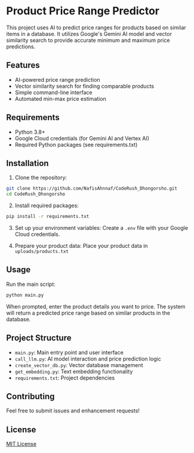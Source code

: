 # Product Price Range Predictor

This project uses AI to predict price ranges for products based on similar items in a database. It utilizes Google's Gemini AI model and vector similarity search to provide accurate minimum and maximum price predictions.

## Features

- AI-powered price range prediction
- Vector similarity search for finding comparable products
- Simple command-line interface
- Automated min-max price estimation

## Requirements

- Python 3.8+
- Google Cloud credentials (for Gemini AI and Vertex AI)
- Required Python packages (see requirements.txt)

## Installation

1. Clone the repository:
```bash
git clone https://github.com/NafisAhnnaf/CodeRush_Dhongorsho.git
cd CodeRush_Dhongorsho
```

2. Install required packages:
```bash
pip install -r requirements.txt
```

3. Set up your environment variables:
Create a `.env` file with your Google Cloud credentials.

4. Prepare your product data:
Place your product data in `uploads/products.txt`

## Usage

Run the main script:
```bash
python main.py
```

When prompted, enter the product details you want to price. The system will return a predicted price range based on similar products in the database.

## Project Structure

- `main.py`: Main entry point and user interface
- `call_llm.py`: AI model interaction and price prediction logic
- `create_vector_db.py`: Vector database management
- `get_embedding.py`: Text embedding functionality
- `requirements.txt`: Project dependencies

## Contributing

Feel free to submit issues and enhancement requests!

## License

[MIT License](LICENSE) 